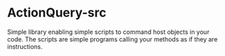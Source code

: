 # ActionQuery-src
Simple library enabling simple scripts to command host objects in your code. The scripts are simple programs calling your methods as if they are instructions.
